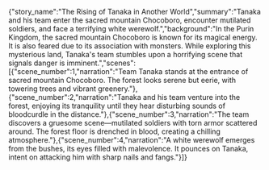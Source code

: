 {"story_name":"The Rising of Tanaka in Another World","summary":"Tanaka and his team enter the sacred mountain Chocoboro, encounter mutilated soldiers, and face a terrifying white werewolf.","background":"In the Purin Kingdom, the sacred mountain Chocoboro is known for its magical energy. It is also feared due to its association with monsters. While exploring this mysterious land, Tanaka's team stumbles upon a horrifying scene that signals danger is imminent.","scenes":[{"scene_number":1,"narration":"Team Tanaka stands at the entrance of sacred mountain Chocoboro. The forest looks serene but eerie, with towering trees and vibrant greenery."},{"scene_number":2,"narration":"Tanaka and his team venture into the forest, enjoying its tranquility until they hear disturbing sounds of bloodcurdle in the distance."},{"scene_number":3,"narration":"The team discovers a gruesome scene—mutilated soldiers with torn armor scattered around. The forest floor is drenched in blood, creating a chilling atmosphere."},{"scene_number":4,"narration":"A white werewolf emerges from the bushes, its eyes filled with malevolence. It pounces on Tanaka, intent on attacking him with sharp nails and fangs."}]}